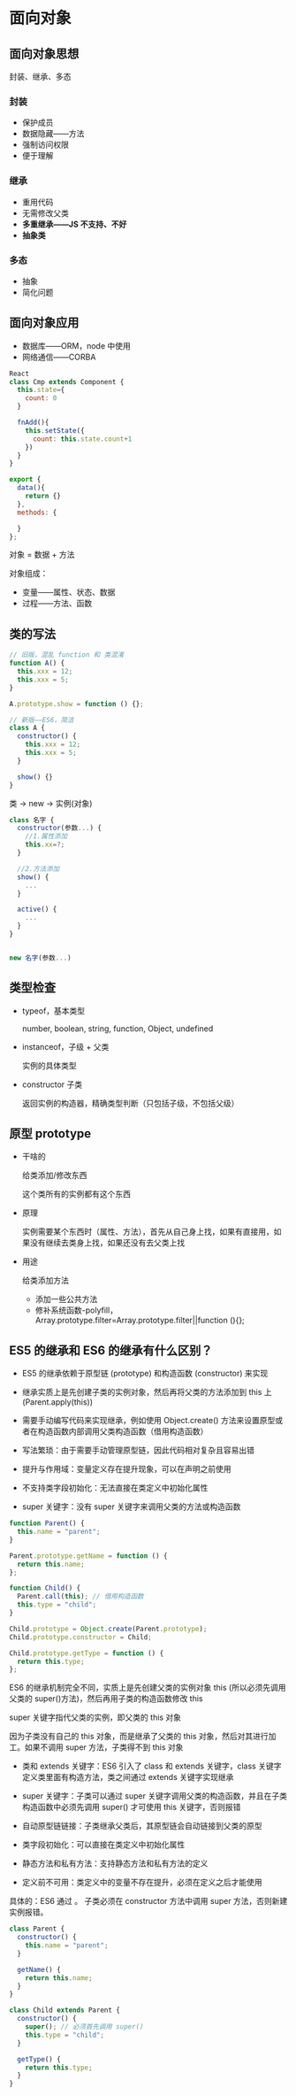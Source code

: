 # 面向对象

## 面向对象思想

封装、继承、多态

### 封装

- 保护成员
- 数据隐藏——方法
- 强制访问权限
- 便于理解

### 继承

- 重用代码
- 无需修改父类
- **多重继承——JS 不支持、不好**
- **抽象类**

### 多态

- 抽象
- 简化问题

## 面向对象应用

- 数据库——ORM，node 中使用
- 网络通信——CORBA

```js
React
class Cmp extends Component {
  this.state={
    count: 0
  }

  fnAdd(){
    this.setState({
      count: this.state.count+1
    })
  }
}

export {
  data(){
    return {}
  },
  methods: {

  }
};
```

对象 = 数据 + 方法

对象组成：

- 变量——属性、状态、数据
- 过程——方法、函数

## 类的写法

```js
// 旧版，混乱 function 和 类混淆
function A() {
  this.xxx = 12;
  this.xxx = 5;
}

A.prototype.show = function () {};

// 新版——ES6，简洁
class A {
  constructor() {
    this.xxx = 12;
    this.xxx = 5;
  }

  show() {}
}
```

类 -> new -> 实例(对象)

```js
class 名字 {
  constructor(参数...) {
    //1.属性添加
    this.xx=?;
  }

  //2.方法添加
  show() {
    ...
  }

  active() {
    ...
  }
}


new 名字(参数...)
```

## 类型检查

- typeof，基本类型

  number, boolean, string, function, Object, undefined

- instanceof，子级 + 父类

  实例的具体类型

- constructor 子类

  返回实例的构造器，精确类型判断（只包括子级，不包括父级）

## 原型 prototype

- 干啥的

  给类添加/修改东西

  这个类所有的实例都有这个东西

- 原理

  实例需要某个东西时（属性、方法），首先从自己身上找，如果有直接用，如果没有继续去类身上找，如果还没有去父类上找

- 用途

  给类添加方法

  - 添加一些公共方法
  - 修补系统函数-polyfill，Array.prototype.filter=Array.prototype.filter||function (){};

## ES5 的继承和 ES6 的继承有什么区别？

- ES5 的继承依赖于原型链 (prototype) 和构造函数 (constructor) 来实现
- 继承实质上是先创建子类的实例对象，然后再将父类的方法添加到 this 上(Parent.apply(this))

- 需要手动编写代码来实现继承，例如使用 Object.create() 方法来设置原型或者在构造函数内部调用父类构造函数（借用构造函数）
- 写法繁琐：由于需要手动管理原型链，因此代码相对复杂且容易出错
- 提升与作用域：变量定义存在提升现象，可以在声明之前使用
- 不支持类字段初始化：无法直接在类定义中初始化属性
- super 关键字：没有 super 关键字来调用父类的方法或构造函数

```js
function Parent() {
  this.name = "parent";
}

Parent.prototype.getName = function () {
  return this.name;
};

function Child() {
  Parent.call(this); // 借用构造函数
  this.type = "child";
}

Child.prototype = Object.create(Parent.prototype);
Child.prototype.constructor = Child;

Child.prototype.getType = function () {
  return this.type;
};
```

ES6 的继承机制完全不同，实质上是先创建父类的实例对象 this (所以必须先调用父类的 super()方法)，然后再用子类的构造函数修改 this

super 关键字指代父类的实例，即父类的 this 对象

因为子类没有自己的 this 对象，而是继承了父类的 this 对象，然后对其进行加工。如果不调用 super 方法，子类得不到 this 对象

- 类和 extends 关键字：ES6 引入了 class 和 extends 关键字，class 关键字定义类里面有构造方法，类之间通过 extends 关键字实现继承
- super 关键字：子类可以通过 super 关键字调用父类的构造函数，并且在子类构造函数中必须先调用 super() 才可使用 this 关键字，否则报错

- 自动原型链链接：子类继承父类后，其原型链会自动链接到父类的原型
- 类字段初始化：可以直接在类定义中初始化属性
- 静态方法和私有方法：支持静态方法和私有方法的定义
- 定义前不可用：类定义中的变量不存在提升，必须在定义之后才能使用

具体的：ES6 通过 。
子类必须在 constructor 方法中调用 super 方法，否则新建实例报错。

```js
class Parent {
  constructor() {
    this.name = "parent";
  }

  getName() {
    return this.name;
  }
}

class Child extends Parent {
  constructor() {
    super(); // 必须首先调用 super()
    this.type = "child";
  }

  getType() {
    return this.type;
  }
}
```
